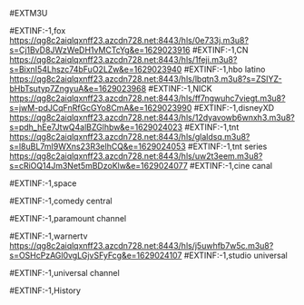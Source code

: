 #EXTM3U

#EXTINF:-1,fox 
https://qg8c2aiqlqxnff23.azcdn728.net:8443/hls/0e733j.m3u8?s=Cj1BvD8JWzWeDH1vMCTcYg&e=1629023916
#EXTINF:-1,CN
https://qg8c2aiqlqxnff23.azcdn728.net:8443/hls/1feji.m3u8?s=BixnI54Lhszc74bFuO2LZw&e=1629023940
#EXTINF:-1,hbo latino
https://qg8c2aiqlqxnff23.azcdn728.net:8443/hls/lbqtn3.m3u8?s=ZSIYZ-bHbTsutyp7ZngyuA&e=1629023968
#EXTINF:-1,NICK
https://qg8c2aiqlqxnff23.azcdn728.net:8443/hls/ff7ngwuhc7viegt.m3u8?s=jwM-pdJCqFnRfGcGYo8CmA&e=1629023990
#EXTINF:-1,disneyXD
https://qg8c2aiqlqxnff23.azcdn728.net:8443/hls/12dyavowb6wnxh3.m3u8?s=pdh_hEe7JtwQ4alBZGlhbw&e=1629024023
#EXTINF:-1,tnt 
https://qg8c2aiqlqxnff23.azcdn728.net:8443/hls/glaldsq.m3u8?s=l8uBL7mI9WXns23R3elhCQ&e=1629024053
#EXTINF:-1,tnt series
https://qg8c2aiqlqxnff23.azcdn728.net:8443/hls/uw2t3eem.m3u8?s=cRiOQ14Jm3Net5mBDzoKlw&e=1629024077
#EXTINF:-1,cine canal

#EXTINF:-1,space

#EXTINF:-1,comedy central

#EXTINF:-1,paramount channel

#EXTINF:-1,warnertv
https://qg8c2aiqlqxnff23.azcdn728.net:8443/hls/j5uwhfb7w5c.m3u8?s=OSHcPzAGl0vgLGjvSFyFcg&e=1629024107
#EXTINF:-1,studio universal

#EXTINF:-1,universal channel

#EXTINF:-1,History







